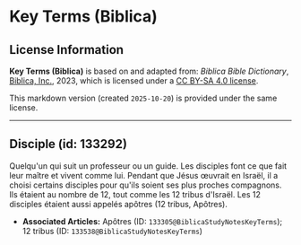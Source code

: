 # Key Terms (Biblica)

## License Information

**Key Terms (Biblica)** is based on and adapted from: _Biblica Bible Dictionary_, [Biblica, Inc.](https://www.biblica.com/), 2023, which is licensed under a [CC BY-SA 4.0 license](https://creativecommons.org/licenses/by-sa/4.0/legalcode.en).

This markdown version (created `2025-10-20`) is provided under the same license.



--------------------------------

## Disciple (id: 133292)

Quelqu'un qui suit un professeur ou un guide. Les disciples font ce que fait leur maître et vivent comme lui. Pendant que Jésus œuvrait en Israël, il a choisi certains disciples pour qu'ils soient ses plus proches compagnons. Ils étaient au nombre de 12, tout comme les 12 tribus d'Israël. Les 12 disciples étaient aussi appelés apôtres (12 tribus, Apôtres).

* **Associated Articles:** Apôtres (ID: `133305@BiblicaStudyNotesKeyTerms`); 12 tribus (ID: `133538@BiblicaStudyNotesKeyTerms`)

